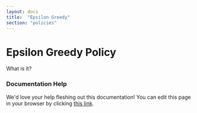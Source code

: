 ```yaml
---
layout: docs
title:  "Epsilon Greedy"
section: "policies"
---
```


# Epsilon Greedy Policy

What is it?

### Documentation Help

We'd love your help fleshing out this documentation! You can edit this page in your browser by clicking [this link](https://github.com/sritchie/scala-rl/edit/develop/docs/src/main/tut/policies/stochastic/epsilon_greedy.md).
